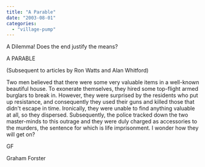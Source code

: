 ```yaml
---
title: "A Parable"
date: "2003-08-01"
categories: 
  - "village-pump"
---
```


A Dilemma! Does the end justify the means?

A PARABLE

(Subsequent to articles by Ron Watts and Alan Whitford)

Two men believed that there were some very valuable items in a well-known beautiful house. To exonerate themselves, they hired some top-flight armed burglars to break in. However, they were surprised by the residents who put up resistance, and consequently they used their guns and killed those that didn't escape in time. Ironically, they were unable to find anything valuable at all, so they dispersed. Subsequently, the police tracked down the two master-minds to this outrage and they were duly charged as accessories to the murders, the sentence for which is life imprisonment. I wonder how they will get on?

GF

Graham Forster
